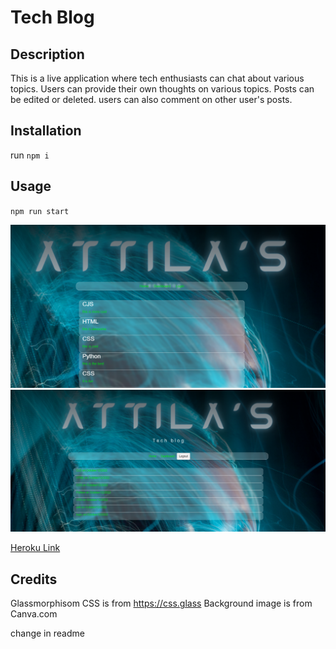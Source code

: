 # Tech Blog

## Description

This is a live application where tech enthusiasts can chat about various topics. Users can provide their own thoughts on various topics. Posts can be edited or deleted. users can also comment on other user's posts. 

## Installation

run `npm i`

## Usage

`npm run start`

![alt text](./Assets/screenshot.png) 
![alt text](./Assets/screenshot2.png) 

[Heroku Link](https://attila-tech-blog.herokuapp.com/)
## Credits
Glassmorphisom CSS is from https://css.glass
Background image is from Canva.com

change in readme